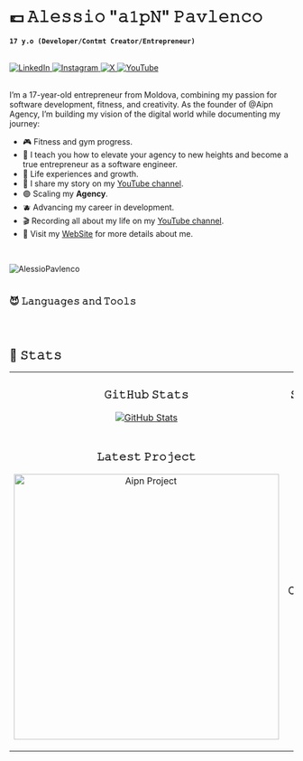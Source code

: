# 💷 𝙰𝚕𝚎𝚜𝚜𝚒𝚘 "𝚊𝟷𝚙𝙽" 𝙿𝚊𝚟𝚕𝚎𝚗𝚌𝚘

**`17 y.o (Developer/Contmt Creator/Entrepreneur)`**

<br>

   <a href="https://www.linkedin.com/in/AlessioPavlenco/" target="_blank">
    <img alt="LinkedIn" src="https://img.shields.io/badge/Icon-Linkedin-Alessio?style=flat&logo=linkedin&logoColor=white&label=Follow%20Me%20On&color=blueviolet">
  </a>   
   <a href="https://www.instagram.com/AlessioPavlenco" target="_blank">
    <img alt="Instagram" src="https://img.shields.io/badge/Icon-Instagram-Alessio?style=flat&logo=Instagram&logoColor=white&label=Follow%20Me%20On&color=blueviolet">
  </a>  
  <a href="https://www.x.com/AlessioPavlenco" target="_blank">
    <img alt="X" src="https://img.shields.io/badge/Icon-X-Alessio?style=flat&logo=x&logoColor=white&label=Follow%20Me%20On&color=blueviolet">
  </a>  
 <a href="https://www.youtube.com/@AlessioPavlenco" target="_blank">
    <img alt="YouTube" src="https://img.shields.io/badge/Icon-YouTube-Alessio?style=flat&logo=youtube&logoColor=white&label=Follow%20Me%20On&color=blueviolet">
  </a>

<br>
<br>
<p align="left">I’m a 17-year-old entrepreneur from Moldova, combining my passion for software development, fitness, and creativity. As the founder of @Aipn Agency, I’m building my vision of the digital world while documenting my journey:</p>

<ul>
<li>🎮 Fitness and gym progress.</li>
<li>🌆 I teach you how to elevate your agency to new heights and become a true entrepreneur as a software engineer.</li>
<li>💟 Life experiences and growth.</li>
<li>💜 I share my story on my <a href="https://youtube.com/@AlessioPavlenco54">YouTube channel</a>.</li>
<li>🟣 Scaling my <strong>Agency</strong>.</li>
<li>🫐 Advancing my career in development.</li>
<li>🎬 Recording all about my life on my <a href="https://youtube.com/@AlessioPavlenco54">YouTube channel</a>.</li>
<li>👾 Visit my <a href="https://alessiopavlenco.com">WebSite</a> for more details about me.</li>
</ul>

<br>

<p align="left">
  <img src="https://komarev.com/ghpvc/?username=AlessioPavlenco&amp;label=Profile%20views&amp;color=blueviolet&amp;style=for-the-badge&amp;logo=star" alt="AlessioPavlenco" style="padding-right:20px;">
</p>

#

### 😈 𝙻𝚊𝚗𝚐𝚞𝚊𝚐𝚎𝚜 𝚊𝚗𝚍 𝚃𝚘𝚘𝚕𝚜

<p>
<img src="https://img.shields.io/badge/Code-JavaScript-informational?style=flat&amp;logo=javascript&amp;logoColor=white&amp;color=blueviolet" alt="">
<img src="https://img.shields.io/badge/Code-Python-informational?style=flat&amp;logo=python&amp;logoColor=white&amp;color=blueviolet" alt="">
<img src="https://img.shields.io/badge/Code-C%2B%2B-informational?style=flat&logo=cplusplus&logoColor=white&color=blueviolet" alt="">
<img src="https://img.shields.io/badge/Code-Java-informational?style=flat&logo=codesandbox&logoColor=white&color=blueviolet" alt="">
<img src="https://img.shields.io/badge/Code-TypeScript-informational?style=flat&logo=typescript&logoColor=white&color=blueviolet" alt="">

<img src="https://img.shields.io/badge/Code-HTML5-informational?style=flat&amp;logo=html5&amp;logoColor=white&amp;color=blueviolet" alt="">
<img src="https://img.shields.io/badge/Code-CSS3-informational?style=flat&amp;logo=css3&amp;logoColor=white&amp;color=blueviolet" alt="">
<img src="https://img.shields.io/badge/Code-PHP-informational?style=flat&amp;logo=php&amp;logoColor=white&amp;color=blueviolet" alt="">

<img src="https://img.shields.io/badge/Code-SQL-informational?style=flat&amp;logo=mysql&amp;logoColor=white&amp;color=blueviolet" alt="">
<img src="https://img.shields.io/badge/Code-MolgoDb-informational?style=flat&logo=mongodb&logoColor=white&color=blueviolet" alt="">

<img src="https://img.shields.io/badge/Code-React-informational?style=flat&logo=react&logoColor=white&color=blueviolet" alt="">
<img src="https://img.shields.io/badge/Code-NativeReact-informational?style=flat&logo=createreactapp&logoColor=white&color=blueviolet" alt="">
<img src="https://img.shields.io/badge/Code-Angular-informational?style=flat&logo=angular&logoColor=white&color=blueviolet" alt="">

<img src="https://img.shields.io/badge/IDE-VSCode-informational?style=flat&logo=codeium&logoColor=white&label=IDE&color=blueviolet" alt="">
<img src="https://img.shields.io/badge/IDE-Xcode-informational?style=flat&amp;logo=xcode&amp;logoColor=white&amp;color=blueviolet" alt="">
</p>

#

<!--### 📺 Latest YouTube Videosh-->

<!-- BEGIN YOUTUBE-CARDS 
[![Everything You NEED to Know about Docker](https://ytcards.demolab.com/?id=oUnWU4Y4kSY&title=Everything+You+NEED+to+Know+about+Docker&lang=en&timestamp=1734102064&background_color=%230d1117&title_color=%23ffffff&stats_color=%23dedede&max_title_lines=1&width=250&border_radius=5&duration=1106 "Everything You NEED to Know about Docker")](https://www.youtube.com/watch?v=oUnWU4Y4kSY)
[![7 Design Patterns EVERY Developer Should Know](https://ytcards.demolab.com/?id=BJatgOiiht4&title=7+Design+Patterns+EVERY+Developer+Should+Know&lang=en&timestamp=1733497212&background_color=%230d1117&title_color=%23ffffff&stats_color=%23dedede&max_title_lines=1&width=250&border_radius=5&duration=1389 "7 Design Patterns EVERY Developer Should Know")](https://www.youtube.com/watch?v=BJatgOiiht4)
[![Why I’m Learning Rust in 2024 (and new dev environment)](https://ytcards.demolab.com/?id=3q3OXiyUQk4&title=Why+I%E2%80%99m+Learning+Rust+in+2024+%28and+new+dev+environment%29&lang=en&timestamp=1732550404&background_color=%230d1117&title_color=%23ffffff&stats_color=%23dedede&max_title_lines=1&width=250&border_radius=5&duration=1013 "Why I’m Learning Rust in 2024 (and new dev environment)")](https://www.youtube.com/watch?v=3q3OXiyUQk4)
[![This is Why You Don't Roll Your Own Auth](https://ytcards.demolab.com/?id=VA2RS9WN9us&title=This+is+Why+You+Don%27t+Roll+Your+Own+Auth&lang=en&timestamp=1732287637&background_color=%230d1117&title_color=%23ffffff&stats_color=%23dedede&max_title_lines=1&width=250&border_radius=5&duration=981 "This is Why You Don't Roll Your Own Auth")](https://www.youtube.com/watch?v=VA2RS9WN9us)
[![3 Coding Projects to Break the Coding Barrier (w/ Instructions Included)](https://ytcards.demolab.com/?id=zX4u3SudI-0&title=3+Coding+Projects+to+Break+the+Coding+Barrier+%28w%2F+Instructions+Included%29&lang=en&timestamp=1730728856&background_color=%230d1117&title_color=%23ffffff&stats_color=%23dedede&max_title_lines=1&width=250&border_radius=5&duration=1343 "3 Coding Projects to Break the Coding Barrier (w/ Instructions Included)")](https://www.youtube.com/watch?v=zX4u3SudI-0)
[![A Day in the Life of a Software Engineer](https://ytcards.demolab.com/?id=WBl31Pyr_M8&title=A+Day+in+the+Life+of+a+Software+Engineer&lang=en&timestamp=1730376039&background_color=%230d1117&title_color=%23ffffff&stats_color=%23dedede&max_title_lines=1&width=250&border_radius=5&duration=2259 "A Day in the Life of a Software Engineer")](https://www.youtube.com/watch?v=WBl31Pyr_M8)
<!-- END YOUTUBE-CARDS -->

<!-- [<img src="https://custom-icon-badges.demolab.com/badge/-Subscribe%20For%20More-red?style=for-the-badge&logo=video&logoColor=white"/>](https://www.youtube.com/@AlessioPavlenco54?sub_confirmation=1) -->

<!--#-->

<!--Github stats Table--> 
<h2 align="left">🌂 𝚂𝚝𝚊𝚝𝚜</h2>
<table width="100%">
  <tbody><tr>
    <td width="50%">
      <h3 align="center"><strong>𝙶𝚒𝚝𝙷𝚞𝚋 𝚂𝚝𝚊𝚝𝚜</strong></h3>
      <p align="center">
        <a href="https://github.com/AlessioPavlenco">
          <img align="center" src="https://github-readme-stats.vercel.app/api?username=AlessioPavlenco&amp;count_private=true&amp;show_icons=true&amp;theme=nightowl" alt="GitHub Stats">
        </a>
      </p>
    </td>
    <td width="50%">
      <h3 align="center"><strong>𝚂𝚝𝚛𝚎𝚊𝚔 𝚂𝚝𝚊𝚝𝚜</strong></h3>
      <p align="center">
        <a href="https://github.com/AlessioPavlenco">
          <img align="center" src="https://streak-stats.demolab.com?user=AlessioPavlenco&amp;theme=nightowl" alt="Streak Stats">
        </a>
      </p>
    </td>
  </tr>
  <tr>
    <td width="50%">
      <h3 align="center"><strong>𝙻𝚊𝚝𝚎𝚜𝚝 𝙿𝚛𝚘𝚓𝚎𝚌𝚝</strong></h3>
      <p align="center">
        <a href="https://github.com/AlessioPavlenco/Aipn Agency">
          <img align="center" width="470" src="https://github-readme-stats.vercel.app/api/pin/?username=AlessioPavlenco&amp;repo=cryptos&amp;theme=nightowl;show_owner=true" alt="Aipn Project">
        </a>
      </p>
    </td>
    <td width="50%">
      <h3 align="center"><strong>𝚃𝚘𝚙 𝙲𝚘𝚗𝚝𝚛𝚒𝚋𝚞𝚝𝚒𝚘𝚗</strong></h3>
      <p align="center">
        <a href="https://github.com/AlessioPavlenco">
          <img align="center" src="https://github-contributor-stats.vercel.app/api?username=AlessioPavlenco&amp;limit=3&amp;theme=nightowl;show_owner=true&amp;combine_all_yearly_contributions=true" alt="Top Repo">
        </a>
      </p>
    </td>
  </tr>
</tbody></table>


#

[website]: https://alessiopavlenco.com
[youtube]: https://youtube.com/@AlessioPavlenco54
